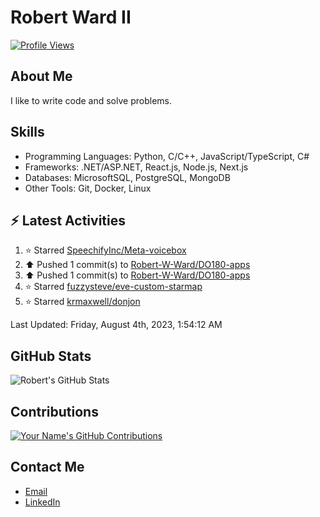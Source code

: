 
# Robert Ward II

[![Profile Views](https://komarev.com/ghpvc/?username=Robert-W-Ward)](https://github.com/Robert-W-Ward)

## About Me
I like to write code and solve problems.

## Skills
- Programming Languages: Python, C/C++, JavaScript/TypeScript, C#
- Frameworks: .NET/ASP.NET, React.js, Node.js, Next.js
- Databases: MicrosoftSQL, PostgreSQL, MongoDB
- Other Tools: Git, Docker, Linux

## :zap: Latest Activities
<!--RECENT_ACTIVITY:start-->
1. ⭐ Starred [SpeechifyInc/Meta-voicebox](https://github.com/SpeechifyInc/Meta-voicebox)
2. ⬆️ Pushed 1 commit(s) to [Robert-W-Ward/DO180-apps](https://github.com/Robert-W-Ward/DO180-apps)
3. ⬆️ Pushed 1 commit(s) to [Robert-W-Ward/DO180-apps](https://github.com/Robert-W-Ward/DO180-apps)
4. ⭐ Starred [fuzzysteve/eve-custom-starmap](https://github.com/fuzzysteve/eve-custom-starmap)
5. ⭐ Starred [krmaxwell/donjon](https://github.com/krmaxwell/donjon)
<!--RECENT_ACTIVITY:end-->

<!--RECENT_ACTIVITY:last_update-->
Last Updated: Friday, August 4th, 2023, 1:54:12 AM
<!--RECENT_ACTIVITY:last_update_end-->

<!--END_SECTIN:activity-->
## GitHub Stats
![Robert's GitHub Stats](https://github-readme-stats.vercel.app/api?username=Robert-W-Ward&show_icons=true&theme=radical)

## Contributions
[![Your Name's GitHub Contributions](https://github-readme-streak-stats.herokuapp.com/?user=Robert-W-Ward&theme=radical)](https://github.com/your-username)

## Contact Me
- [Email](mailto:robertwesleyward2019@gmail.com)
- [LinkedIn](https://linkedin.com/in/https://www.linkedin.com/in/robert-ward-ii/)
